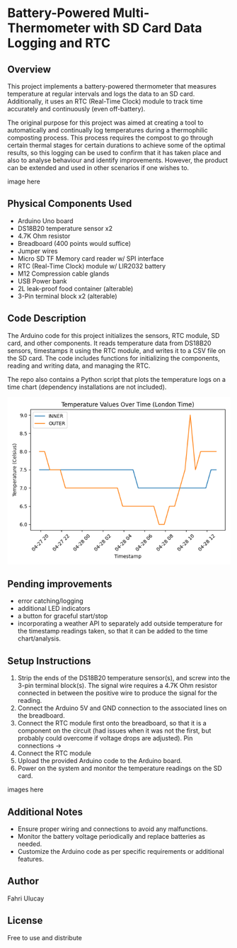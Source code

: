 # Battery-Powered Multi-Thermometer with SD Card Data Logging and RTC

## Overview
This project implements a battery-powered thermometer that measures temperature at regular intervals and logs the data to an SD card. Additionally, it uses an RTC (Real-Time Clock) module to track time accurately and continuously (even off-battery). 

The original purpose for this project was aimed at creating a tool to automatically and continually log temperatures during a thermophilic composting process. This process requires the compost to go through certain thermal stages for certain durations to achieve some of the optimal results, so this logging can be used to confirm that it has taken place and also to analyse behaviour and identify improvements. However, the product can be extended and used in other scenarios if one wishes to.

image here

## Physical Components Used
- Arduino Uno board
- DS18B20 temperature sensor x2
- 4.7K Ohm resistor
- Breadboard (400 points would suffice)
- Jumper wires
- Micro SD TF Memory card reader w/ SPI interface
- RTC (Real-Time Clock) module w/ LIR2032 battery
- M12 Compression cable glands 
- USB Power bank
- 2L leak-proof food container (alterable)
- 3-Pin terminal block x2 (alterable)

## Code Description
The Arduino code for this project initializes the sensors, RTC module, SD card, and other components. It reads temperature data from DS18B20 sensors, timestamps it using the RTC module, and writes it to a CSV file on the SD card. The code includes functions for initializing the components, reading and writing data, and managing the RTC. 

The repo also contains a Python script that plots the temperature logs on a time chart (dependency installations are not included).

![plot_temp_log.py](media/images/Figure_1.png)

## Pending improvements 
- error catching/logging
- additional LED indicators
- a button for graceful start/stop
- incorporating a weather API to separately add outside temperature for the timestamp readings taken, so that it can be added to the time chart/analysis. 

## Setup Instructions
1. Strip the ends of the DS18B20 temperature sensor(s), and screw into the 3-pin terminal block(s). The signal wire requires a 4.7K Ohm resistor connected in between the positive wire to produce the signal for the reading. 
2. Connect the Arduino 5V and GND connection to the associated lines on the breadboard.
3. Connect the RTC module first onto the breadboard, so that it is a component on the circuit (had issues when it was not the first, but probably could overcome if voltage drops are adjusted). Pin connections -> 
4. Connect the RTC module
5. Upload the provided Arduino code to the Arduino board.
6. Power on the system and monitor the temperature readings on the SD card.

images here

## Additional Notes
- Ensure proper wiring and connections to avoid any malfunctions.
- Monitor the battery voltage periodically and replace batteries as needed.
- Customize the Arduino code as per specific requirements or additional features.

## Author
Fahri Ulucay

## License
Free to use and distribute


